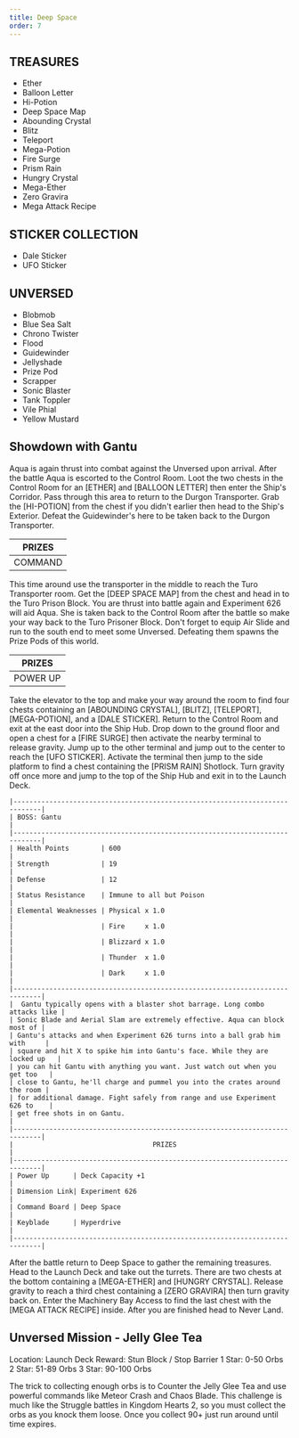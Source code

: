 ```yaml
---
title: Deep Space
order: 7
---
```



##         TREASURES ##

*  Ether
*  Balloon Letter
*  Hi-Potion
*  Deep Space Map
*  Abounding Crystal
*  Blitz
*  Teleport
*  Mega-Potion
*  Fire Surge
*  Prism Rain
*  Hungry Crystal
*  Mega-Ether
*  Zero Gravira
*  Mega Attack Recipe

##         STICKER COLLECTION ##

*  Dale Sticker
*  UFO Sticker

##         UNVERSED ##

* Blobmob
* Blue Sea Salt
* Chrono Twister
* Flood
* Guidewinder
* Jellyshade
* Prize Pod
* Scrapper
* Sonic Blaster
* Tank Toppler
* Vile Phial
* Yellow Mustard

## Showdown with Gantu ##

Aqua is again thrust into combat against the Unversed upon arrival. After the
battle Aqua is escorted to the Control Room. Loot the two chests in the Control
Room for an [ETHER] and [BALLOON LETTER] then enter the Ship's Corridor. Pass
through this area to return to the Durgon Transporter. Grab the [HI-POTION] from
the chest if you didn't earlier then head to the Ship's Exterior. Defeat the
Guidewinder's here to be taken back to the Durgon Transporter.


|                     PRIZES                    |
|-----------------------------------------------|
| COMMAND        | Air Slide                    |


This time around use the transporter in the middle to reach the Turo
Transporter room. Get the [DEEP SPACE MAP] from the chest and head in to the
Turo Prison Block. You are thrust into battle again and Experiment 626 will aid
Aqua. She is taken back to the Control Room after the battle so make your way
back to the Turo Prisoner Block. Don't forget to equip Air Slide and run to the
south end to meet some Unversed. Defeating them spawns the Prize Pods of this
world.



|                     PRIZES                    |
|-----------------------------------------------|
| POWER UP       | Maximum HP Up                |



Take the elevator to the top and make your way around the room to find four
chests containing an [ABOUNDING CRYSTAL], [BLITZ], [TELEPORT], [MEGA-POTION],
and a [DALE STICKER]. Return to the Control Room and exit at the east door into
the Ship Hub. Drop down to the ground floor and open a chest for a [FIRE SURGE]
then activate the nearby terminal to release gravity. Jump up to the other
terminal and jump out to the center to reach the [UFO STICKER]. Activate the
terminal then jump to the side platform to find a chest containing the [PRISM
RAIN] Shotlock. Turn gravity off once more and jump to the top of the Ship Hub
and exit in to the Launch Deck.
```
|-----------------------------------------------------------------------------|
| BOSS: Gantu                                                                 |
|-----------------------------------------------------------------------------|
| Health Points        | 600                                                  |
| Strength             | 19                                                   |
| Defense              | 12                                                   |
| Status Resistance    | Immune to all but Poison                             |
| Elemental Weaknesses | Physical x 1.0                                       |
|                      | Fire     x 1.0                                       |
|                      | Blizzard x 1.0                                       |
|                      | Thunder  x 1.0                                       |
|                      | Dark     x 1.0                                       |
|-----------------------------------------------------------------------------|
|  Gantu typically opens with a blaster shot barrage. Long combo attacks like |
| Sonic Blade and Aerial Slam are extremely effective. Aqua can block most of |
| Gantu's attacks and when Experiment 626 turns into a ball grab him with     |
| square and hit X to spike him into Gantu's face. While they are locked up   |
| you can hit Gantu with anything you want. Just watch out when you get too   |
| close to Gantu, he'll charge and pummel you into the crates around the room |
| for additional damage. Fight safely from range and use Experiment 626 to    |
| get free shots in on Gantu.                                                 |
|-----------------------------------------------------------------------------|
|                                   PRIZES                                    |
|-----------------------------------------------------------------------------|
| Power Up      | Deck Capacity +1                                            |
| Dimension Link| Experiment 626                                              |
| Command Board | Deep Space                                                  |
| Keyblade      | Hyperdrive                                                  |
|-----------------------------------------------------------------------------|
```
After the battle return to Deep Space to gather the remaining treasures. Head
to the Launch Deck and take out the turrets. There are two chests at the bottom
containing a [MEGA-ETHER] and [HUNGRY CRYSTAL]. Release gravity to reach a third
chest containing a [ZERO GRAVIRA] then turn gravity back on. Enter the Machinery
Bay Access to find the last chest with the [MEGA ATTACK RECIPE] inside. After
you are finished head to Never Land.

## Unversed Mission - Jelly Glee Tea ##

Location: Launch Deck
Reward: Stun Block / Stop Barrier
1 Star: 0-50 Orbs
2 Star: 51-89 Orbs
3 Star: 90-100 Orbs

The trick to collecting enough orbs is to Counter the Jelly Glee Tea and
use powerful commands like Meteor Crash and Chaos Blade. This challenge is much
like the Struggle battles in Kingdom Hearts 2, so you must collect the orbs as
you knock them loose. Once you collect 90+ just run around until time expires.


